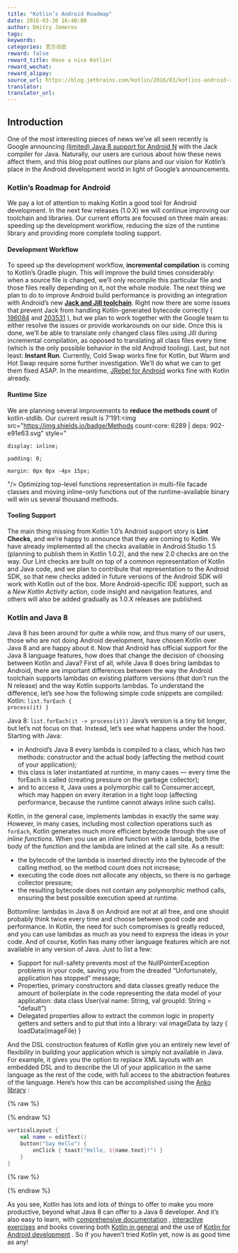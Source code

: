 ```yaml
---
title: "Kotlin’s Android Roadmap"
date: 2016-03-30 16:40:00
author: Dmitry Jemerov
tags:
keywords:
categories: 官方动态
reward: false
reward_title: Have a nice Kotlin!
reward_wechat:
reward_alipay:
source_url: https://blog.jetbrains.com/kotlin/2016/03/kotlins-android-roadmap/
translator:
translator_url:
---
```


## Introduction

One of the most interesting pieces of news we’ve all seen recently is Google announcing [(limited) Java 8 support for Android N](http://developer.android.com/preview/j8-jack.html) with the Jack  compiler for Java. Naturally, our users are curious about how these news affect them, and this blog post outlines our plans and our vision for Kotlin’s place in the Android development world in light of Google’s announcements.<br/>
<span id="more-3784"></span>
### Kotlin’s Roadmap for Android

We pay a lot of attention to making Kotlin a good tool for Android development. In the next few releases (1.0.X) we will continue improving our toolchain and libraries. Our current efforts are focused on three main areas: speeding up the development workflow, reducing the size of the runtime library and providing more complete tooling support.
#### Development Workflow

To speed up the development workflow, <b>incremental compilation</b> is coming to Kotlin’s Gradle plugin. This will improve the build times considerably: when a source file is changed, we’ll only recompile this particular file and those files really depending on it, not the whole module.
The next thing we plan to do to improve Android build performance is providing an integration with Android’s new <b><a href="http://tools.android.com/tech-docs/jackandjill">Jack and Jill toolchain</a></b>. Right now there are some issues that prevent Jack from handling Kotlin-generated bytecode correctly ( [196084](https://code.google.com/p/android/issues/detail?id=196084) and [203531](https://code.google.com/p/android/issues/detail?id=203531) ), but we plan to work together with the Google team to either resolve the issues or provide workarounds on our side. Once this is done, we’ll be able to translate only changed class files using Jill during incremental compilation, as opposed to translating all class files every time (which is the only possible behavior in the old Android tooling).
Last, but not least: <b>Instant Run</b>. Currently, Cold Swap works fine for Kotlin, but Warm and Hot Swap require some further investigation. We’ll do what we can to get them fixed ASAP. In the meantime, [JRebel for Android](https://zeroturnaround.com/software/jrebel-for-android/) works fine with Kotlin already.
#### Runtime Size

We are planning several improvements to <b>reduce the methods count</b> of kotlin-stdlib. Our current result is 7’191:<img src="https://img.shields.io/badge/Methods count-core: 6289 | deps: 902-e91e63.svg" style="

    display: inline;

    padding: 0;

    margin: 0px 0px -4px 15px;

"/>
Optimizing top-level functions representation in multi-file facade classes and moving inline-only functions out of the runtime-available binary will win us several thousand methods.
#### Tooling Support

The main thing missing from Kotlin 1.0’s Android support story is <b>Lint Checks</b>, and we’re happy to announce that they are coming to Kotlin. We have already implemented all the checks available in Android Studio 1.5 (planning to publish them in Kotlin 1.0.2), and the new 2.0 checks are on the way. Our Lint checks are built on top of a common representation of Kotlin and Java code, and we plan to contribute that representation to the Android SDK, so that new checks added in future versions of the Android SDK will work with Kotlin out of the box.
More Android-specific IDE support, such as a <i>New Kotlin Activity</i> action, code insight and navigation features, and others will also be added gradually as 1.0.X releases are published.
### Kotlin and Java 8

Java 8 has been around for quite a while now, and thus many of our users, those who are not doing Android development, have chosen Kotlin over Java 8 and are happy about it. Now that Android has official support for the Java 8 language features, how does that change the decision of choosing between Kotlin and Java?
First of all, while Java 8 does bring lambdas to Android, there are important differences between the way the Android toolchain supports lambdas on existing platform versions (that don’t run the N release) and the way Kotlin supports lambdas. To understand the difference, let’s see how the following simple code snippets are compiled:
Kotlin: <code>list.forEach { process(it) }</code><br/>

Java 8: <code>list.forEach(it -&gt; process(it))</code>
Java’s version is a tiny bit longer, but let’s not focus on that. Instead, let’s see what happens under the hood. Starting with Java:

* in Android’s Java 8 every lambda is compiled to a class, which has two methods: constructor and the actual body (affecting the method count of your application);
* this class is later instantiated at runtime, in many cases — every time the forEach is called (creating pressure on the garbage collector);
* and to access it, Java uses a polymorphic call to Consumer.accept, which may happen on every iteration in a tight loop (affecting performance, because the runtime cannot always inline such calls).

Kotlin, in the general case, implements lambdas in exactly the same way. However, in many cases, including most collection operations such as <code>forEach</code>, Kotlin generates much more efficient bytecode through the use of <i>inline functions</i>. When you use an inline function with a lambda, both the body of the function and the lambda are inlined at the call site. As a result:

* the bytecode of the lambda is inserted directly into the bytecode of the calling method, so the method count does not increase;
* executing the code does not allocate any objects, so there is no garbage collector pressure;
* the resulting bytecode does not contain any polymorphic method calls, ensuring the best possible execution speed at runtime.

Bottomline: lambdas in Java 8 on Android are not at all free, and one should probably think twice every time and choose between good code and performance. In Kotlin, the need for such compromises is greatly reduced, and you can use lambdas as much as you need to express the ideas in your code.
And of course, Kotlin has many other language features which are not available in any version of Java. Just to list a few:

* Support for null-safety prevents most of the NullPointerException problems in your code, saving you from the dreaded “Unfortunately, application has stopped” message;
* Properties, primary constructors and data classes greatly reduce the amount of boilerplate in the code representing the data model of your application:
data class User(val name: String, val groupId: String = "default")
* Delegated properties allow to extract the common logic in property getters and setters and to put that into a library:
val imageData by lazy { loadData(imageFile) }

And the DSL construction features of Kotlin give you an entirely new level of flexibility in building your application which is simply not available in Java. For example, it gives you the option to replace XML layouts with an embedded DSL and to describe the UI of your application in the same language as the rest of the code, with full access to the abstraction features of the language. Here’s how this can be accomplished using the [Anko library](https://github.com/kotlin/anko) :

{% raw %}
<p></p>
{% endraw %}

```kotlin
verticalLayout {
    val name = editText()
    button("Say Hello") {
        onClick { toast("Hello, ${name.text}!") }
    }
}
```

{% raw %}
<p></p>
{% endraw %}

As you see, Kotlin has lots and lots of things to offer to make you more productive, beyond what Java 8 can offer to a Java 6 developer. And it’s also easy to learn, with [comprehensive documentation](https://kotlinlang.org/docs/reference/) , [interactive exercises](http://blog.jetbrains.com/kotlin/2016/03/kotlin-educational-plugin/) and books covering both [Kotlin in general](https://www.manning.com/books/kotlin-in-action) and the use of [Kotlin for Android development](https://leanpub.com/kotlin-for-android-developers) . So if you haven’t tried Kotlin yet, now is as good time as any!
